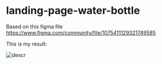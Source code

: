 # landing-page-water-bottle

Based on this figma file https://www.figma.com/community/file/1075411129321749585

This is my result:

![descr](https://i.imgur.com/s0LdpEL.png)

